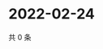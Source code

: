 # 2022-02-24

共 0 条

<!-- BEGIN WEIBO -->
<!-- 最后更新时间 Thu Feb 24 2022 10:05:00 GMT+0800 (China Standard Time) -->

<!-- END WEIBO -->
